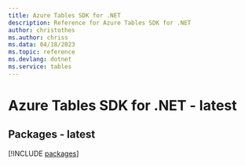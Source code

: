```yaml
---
title: Azure Tables SDK for .NET
description: Reference for Azure Tables SDK for .NET
author: christothes
ms.author: chriss
ms.data: 04/18/2023
ms.topic: reference
ms.devlang: dotnet
ms.service: tables
---
```

# Azure Tables SDK for .NET - latest
## Packages - latest
[!INCLUDE [packages](tables-index.md)]